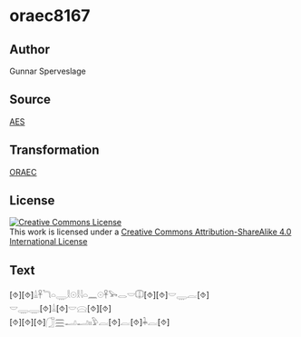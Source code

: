 # oraec8167

## Author

Gunnar Sperveslage

## Source

[AES](https://github.com/simondschweitzer/aes)

## Transformation

[ORAEC](https://oraec.github.io/)

## License

<a rel="license" href="http://creativecommons.org/licenses/by-sa/4.0/"><img alt="Creative Commons License" style="border-width:0" src="https://i.creativecommons.org/l/by-sa/4.0/88x31.png" /></a><br />This work is licensed under a <a rel="license" href="http://creativecommons.org/licenses/by-sa/4.0/">Creative Commons Attribution-ShareAlike 4.0 International License</a>

## Text

[⯑][⯑]𓏙𓋹𓆓𓏏𓇾𓎛𓇳𓎛𓇋𓏏𓈖𓇳𓋹𓅨𓂋𓎟𓎳[⯑][⯑]𓎟𓇾𓐛[⯑]<br>
𓎟𓇾𓇾[⯑]𓏙[⯑]𓎟𓈍[⯑][⯑]<br>
[⯑][⯑][⯑]𓃂𓈗𓂝𓂝𓏤𓏤𓅱𓐛[⯑]𓐛[⯑]𓇓𓐛[⯑]<br>
